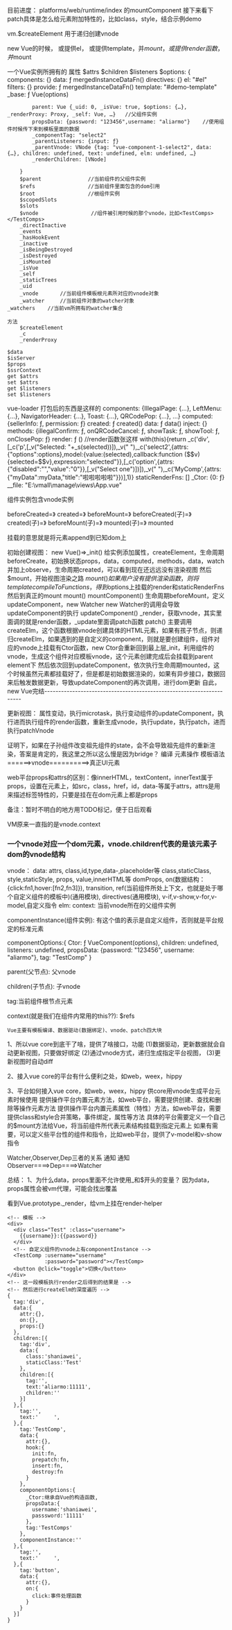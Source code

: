 目前进度：
  platforms/web/runtime/index 的mountComponent
  接下来看下patch具体是怎么给元素附加特性的，比如class，style，结合示例demo

vm.$createElement 用于递归创建vnode

new Vue的时候，
	或提供el，
	或提供template，并$mount，
	或提供render函数，并$mount

一个Vue实例所拥有的
	属性
		$attrs
		$children
		$listeners
		$options: {
			components: {}
			data: ƒ mergedInstanceDataFn()
			directives: {}
			el: "#el"
			filters: {}
			provide: ƒ mergedInstanceDataFn()
			template: "#demo-template"
			_base: ƒ Vue(options)

			parent: Vue {_uid: 0, _isVue: true, $options: {…}, _renderProxy: Proxy, _self: Vue, …}   //父组件实例
			propsData: {password: "123456",username: "aliarmo"}    //使用组件时候传下来到模板里面的数据
			_componentTag: "select2"
			_parentListeners: {input: ƒ}
			_parentVnode: VNode {tag: "vue-component-1-select2", data: {…}, children: undefined, text: undefined, elm: undefined, …}
			_renderChildren: [VNode]
			
		}
		$parent               //当前组件的父组件实例
		$refs                 //当前组件里面包含的dom引用
		$root                 //根组件实例
		$scopedSlots      
		$slots
		$vnode                 //组件被引用时候的那个vnode，比如<TestComps></TestComps>
		_directInactive
		_events
		_hasHookEvent
		_inactive
		_isBeingDestroyed
		_isDestroyed
		_isMounted
		_isVue
		_self
		_staticTrees
		_uid
		_vnode       //当前组件模板根元素所对应的vnode对象
		_watcher     //当前组件对象的watcher对象
    _watchers    //当前vm所拥有的watcher集合

	方法
		$createElement
		_c
		_renderProxy

	$data
	$isServer
	$props
	$ssrContext
	get $attrs 
	set $attrs 
	get $listeners 
	set $listeners

vue-loader 打包后的东西是这样的
	components: {IllegalPage: {…}, LeftMenu: {…}, NavigatorHeader: {…}, Toast: {…}, QRCodePop: {…}, …}
	computed: {sellerInfo: ƒ, permission: ƒ}
	created: ƒ created()
	data: ƒ data()
	inject: {}
	methods: {illegalConfirm: ƒ, onQRCodeCancel: ƒ, showTask: ƒ, showTool: ƒ, onClosePop: ƒ}
	render: ƒ ()
		//render函数张这样
		with(this){return _c('div',[_c('p',[_v("Selected: "+_s(selected))]),_v(" "),_c('select2',{attrs:{"options":options},model:{value:(selected),callback:function ($$v) {selected=$$v},expression:"selected"}},[_c('option',{attrs:{"disabled":"","value":"0"}},[_v("Select one")])]),_v(" "),_c('MyComp',{attrs:{"myData":myData,"title":"啦啦啦啦啦"}})],1)}
	staticRenderFns: []
	_Ctor: {0: ƒ}
	__file: "E:\vmall\manage\views\App.vue"

组件实例包含vnode实例

beforeCreated=》
created=》
beforeMount=》
	beforeCreated(子)=》
	created(子)=》
	beforeMount(子)=》
	mounted(子)=》
mounted

挂载的意思就是将元素append到已知dom上


初始创建视图：
new Vue()=>_init()
				给实例添加属性，createElement，生命周期beforeCreate，初始换状态props，data，computed，methods，data，watch并加上observe，生命周期created，可以看到现在还远远没有渲染视图
				然后$mount，开始视图渲染之路
				$mount()
					如果用户没有提供渲染函数，则将template compileToFunctions，得到$options上挂载的render和staticRenderFns
					然后到真正的mount
					mount()
						mountComponent()
							生命周期beforeMount，定义updateComponent，new Watcher
								new Watcher的调用会导致updateComponent的执行
									updateComponent()
										_render，获取vnode，其实里面调的就是render函数，_update里面调patch函数
										patch()
											主要调用createElm，这个函数根据vnode创建具体的HTML元素，如果有孩子节点，则递归createElm，如果遇到的是自定义的component，则就是要创建组件，组件对应的vnode上挂载有Ctor函数，new Ctor会重新回到最上层_init，利用组件的vnode，生成这个组件对应模板vnode，这个元素创建完成后会挂载到parent element下
									    然后依次回到updateComponent，依次执行生命周期mounted，这个时候虽然元素都挂载好了，但是都是初始数据渲染的，如果有异步接口，数据回来后触发数据更新，导致updateComponent的再次调用，进行dom更新
自此，new Vue完结---------------------------------------------------------------------									    

更新视图：
属性变动，执行microtask，执行变动组件的updateComponent，执行进而执行组件的render函数，重新生成vnode，执行update，执行patch，进而执行patchVnode

证明下，如果在子孙组件改变祖先组件的state，会不会导致祖先组件的重新渲染，答案是肯定的，我这里之所以这么慢是因为bridge？
        编译        元素操作
模板语法======>vnode==========>真正UI元素

web平台props和attrs的区别：像innerHTML，textContent，innerText属于props，设置在元素上，如src，class，href，id，data-等属于attrs，attrs是用来描述标签特性的，只要是挂在在dom元素上都是props

备注：暂时不明白的地方用TODO标记，便于日后观看

VM原来一直指的是vnode.context

### 一个vnode对应一个dom元素，vnode.children代表的是该元素子dom的vnode结构
vnode：
  data:
    attrs,                      class,id,type,data-,placeholder等
    class,staticClass,
    style,staticStyle,
    props,                       value,innerHTML等
    domProps,
    on(数据结构：{click:fn1,hover:[fn2,fn3]}),
    transition,
    ref(当前组件所处上下文，也就是处于哪个自定义组件的模板中)(通用模块),
    directives(通用模块),        v-if,v-show,v-for,v-model,自定义指令
  elm:
  context:  当前vnode所在的父组件实例

  componentInstance(组件实例):   有这个值的表示是自定义组件，否则就是平台规定的标准元素

  componentOptions:{
    Ctor: ƒ VueComponent(options),
    children: undefined,
    listeners: undefined,
    propsData: {password: "123456", username: "aliarmo"},
    tag: "TestComp"
  }
  
  parent(父节点):       父vnode   

  children(子节点):     子vnode

  tag:当前组件根节点元素

  context(就是我们在组件内常用的this??):
    $refs

	Vue主要有模板编译、数据驱动(数据绑定)、vnode、patch四大块

1、所以vue core到底干了啥，提供了啥接口，功能
   (1)数据驱动，更新数据就会自动更新视图，只要做好绑定
   (2)通过vnode方式，递归生成指定平台视图，
   (3)更新视图时自动diff

2、接入vue core的平台有什么便利之处，如web，weex，hippy

3、平台如何接入vue core，如web，weex，hippy
  供core用vnode生成平台元素时候使用
    提供操作平台内置元素方法，如web平台，需要提供创建、查找和删除等操作元素方法
    提供操作平台内置元素属性（特性）方法，如web平台，需要提供class和style合并策略，事件绑定，属性等方法
  具体的平台需要定义一个自己的$mount方法给Vue，将当前组件所代表元素结构挂载到指定元素上
  如果有需要，可以定义些平台性的组件和指令，比如web平台，提供了v-model和v-show指令


Watcher,Observer,Dep三者的关系
        通知    通知
Observer====>Dep====>Watcher


总结：
1、为什么data，props里面不允许使用_和$开头的变量？
   因为data，props属性会被vm代理，可能会找出覆盖
   

看到Vue.prototype._render，给vm上挂在render-helper

```
<!-- 模板 -->
<div>
  <div class="Test" :class="username">
    {{username}}:{{password}}
  </div>
  <!-- 自定义组件的vnode上有componentInstance -->
  <TestComp :username="username"
            :password="password"></TestComp>
  <button @click="toggle">切换</button>
</div>
<!-- 这一段模板执行render之后得到的结果是 -->
<!-- 然后进行createElm的深度遍历 -->
{
  tag:'div',
  data:{
    attr:{},
    on:{},
    props:{}
  },
  children:[{
    tag:'div',
    data:{
      class:'shaniawei',
      staticClass:'Test'
    },
    children:[{
      tag:'',
      text:'aliarmo:11111',
      children:''
    }]
  },{
    tag:'',
    text:'     ',
  },{
    tag:'TestComp',
    data:{
      attr:{},
      hook:{
        init:fn,
        prepatch:fn,
        insert:fn,
        destroy:fn
      }
    },
    componentOptions:{
      _Ctor:继承自Vue的构造函数,
      propsData:{
        username:'shaniawei',
        passsword:'11111'
      },
      tag:'TestComps'
    },
    componentInstance:''
  },{
    tag:'',
    text:'     ',
  },{
    tag:'button',
    data:{
      attr:{},
      on:{
        click:事件处理函数
      }
    }
  }]
}
```

